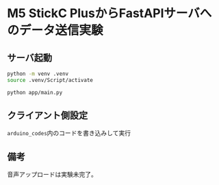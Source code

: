 # M5 StickC PlusからFastAPIサーバへのデータ送信実験

## サーバ起動

```bash
python -m venv .venv
source .venv/Script/activate

python app/main.py
```

## クライアント側設定

`arduino_codes`内のコードを書き込みして実行

## 備考

音声アップロードは実験未完了。
